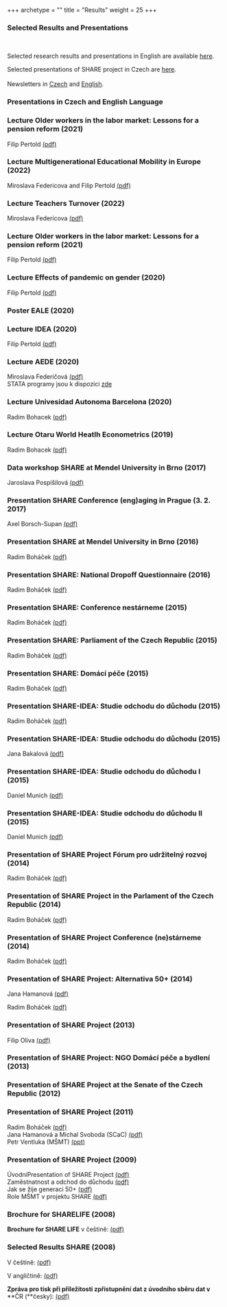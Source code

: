 +++
archetype = ""
title = "Results"
weight = 25 
+++


### Selected Results and Presentations

<br>

Selected research results and presentations in English are available <a moz-do-not-send="true" href="https://share-eric.eu/publications">here</a>.

Selected presentations of SHARE project in Czech are <a moz-do-not-send="true" href="http://share.cerge-ei.cz/selected_results.htm">here</a>.<br><br>Newsletters in <a moz-do-not-send="true" href="http://share.cerge-ei.cz/newsletter.htm">Czech</a> and <a moz-do-not-send="true" href="http://www.share-project.org/press-news.html">English</a>.  

  

### Presentations in Czech and English Language  

### Lecture Older workers in the labor market: Lessons for a pension reform (2021)  

Filip Pertold [(pdf)](http://share.cerge-ei.cz/presentations/pertold-prezentace-pece-2022.pdf)

### Lecture Multigenerational Educational Mobility in Europe (2022)  

Miroslava Federicova and Filip Pertold [(pdf)](http://share.cerge-ei.cz/presentations/federicova-pertold-prezentace-2022.pdf)

### Lecture Teachers Turnover (2022)  

Miroslava Federicova [(pdf)](http://share.cerge-ei.cz/presentations/federicova-ucitele-2022.pdf)

### Lecture Older workers in the labor market: Lessons for a pension reform (2021)  

Filip Pertold [(pdf)](http://share.cerge-ei.cz/presentations/SHARE_Pertold_OldAgeWorkers.pdf)

### Lecture Effects of pandemic on gender (2020)  

Filip Pertold [(pdf)](http://share.cerge-ei.cz/presentations/SHARE_Pertold_Covid19_CZgov.pdf)

### Poster EALE (2020)  

### Lecture IDEA (2020)

Filip Pertold [(pdf)](http://share.cerge-ei.cz/presentations/Pertold%20Penze.pdf)  

  

### Lecture AEDE (2020)

Miroslava Federičová [(pdf)](http://share.cerge-ei.cz/presentations/Federicova%20Teacher%20turnover.pdf)  
STATA programy jsou k dispozici [zde](http://share.cerge-ei.cz/programs.htm)  

  

### Lecture Univesidad Autonoma Barcelona (2020)

Radim Bohacek [(pdf)](http://share.cerge-ei.cz/presentations/Persecution_Presentation_2020.pdf)  

  

### Lecture Otaru World Heatlh Econometrics (2019)

Radim Bohacek [(pdf)](http://share.cerge-ei.cz/presentations/otaru_slides_SHARE-CZ+_20201006.pdf)  

  

### Data workshop SHARE at Mendel University in Brno (2017)

Jaroslava Pospíšilová [(pdf)](http://share.cerge-ei.cz/presentations/Workshop_MendelU.pdf)  

### Presentation SHARE Conference (eng)aging in Prague (3. 2. 2017)

Axel Borsch-Supan [(pdf)](http://share.cerge-ei.cz/presentations/engaging-ABS-Myths.pdf)

### Presentation SHARE at Mendel University in Brno (2016)

Radim Boháček [(pdf)](http://share.cerge-ei.cz/presentations/SHARE_Brno_Persekuce.pdf)

### Presentation SHARE: National Dropoff Questionnaire (2016)

Radim Boháček [(pdf)](http://share.cerge-ei.cz/presentations/SHARE_Brno_2016_Dropoff.pdf)

### Presentation SHARE: Conference nestárneme (2015)

Radim Boháček [(pdf)](http://share.cerge-ei.cz/presentations/SHARE_nestarneme_20150310.pdf)

### Presentation SHARE: Parliament of the Czech Republic (2015)

Radim Boháček [(pdf)](http://share.cerge-ei.cz/presentations/SHARE_PSP.pdf)

### Presentation SHARE: Domácí péče (2015)

Radim Boháček [(pdf)](http://share.cerge-ei.cz/presentations/SHARE_DomaciPece_2015.pdf)

### Presentation SHARE-IDEA: Studie odchodu do důchodu (2015)

Radim Boháček [(pdf)](http://share.cerge-ei.cz/presentations/SHARE%20IDEA%20RBohacek.pdf)

### Presentation SHARE-IDEA: Studie odchodu do důchodu (2015)

Jana Bakalová [(pdf)](http://share.cerge-ei.cz/presentations/SHARE%20IDEA%20JBakalova.pdf)

### Presentation SHARE-IDEA: Studie odchodu do důchodu I (2015)

Daniel Munich [(pdf)](http://share.cerge-ei.cz/presentations/IDEA_Odchody_penze_DMunich.pdf)

### Presentation SHARE-IDEA: Studie odchodu do důchodu II (2015)

Daniel Munich [(pdf)](http://share.cerge-ei.cz/presentations/IDEA_Odchody_penze_II_DMunich.pdf)

### Presentation of SHARE Project Fórum pro udržitelný rozvoj (2014)

Radim Boháček [(pdf)](http://share.cerge-ei.cz/presentations/SHARE_2014_vlada.pdf)

### Presentation of SHARE Project in the Parlament of the Czech Republic (2014)

Radim Boháček [(pdf)](http://share.cerge-ei.cz/presentations/SHARE_2014_parlament.pdf)

### Presentation of SHARE Project Conference (ne)stárneme (2014)

Radim Boháček [(pdf)](http://share.cerge-ei.cz/presentations/SHARE_2014_nestarneme.pdf)

### Presentation of SHARE Project: Alternativa 50+ (2014)

Jana Hamanová [(pdf)](http://share.cerge-ei.cz/presentations/SHARE_Alternativa50_2014.pdf)

Radim Boháček [(pdf)](http://share.cerge-ei.cz/presentations/SHARE_Alternativa50_2014_RB.pdf)

### Presentation of SHARE Project (2013)

Filip Oliva [(pdf)](http://share.cerge-ei.cz/presentations/SHARE_PredstaveniProjektu2013.pdf)  

### Presentation of SHARE Project: NGO Domácí péče a bydlení (2013)

### Presentation of SHARE Project at the Senate of the Czech Republic (2012)

### Presentation of SHARE Project (2011)  

Radim Boháček [(pdf)](http://share.cerge-ei.cz/results/SHARE_Prezentace_2011_RB.pdf)  
Jana Hamanová a Michal Svoboda (SCaC) [(pdf)](http://share.cerge-ei.cz/results/SHARE_Prezentace_2011_SCAC.pdf)  
Petr Ventluka (MŠMT) [(ppt)](http://share.cerge-ei.cz/results/SHARE_Prezentace_2011_MSMT.ppt)

### Presentation of SHARE Project (2009)  

ÚvodníPresentation of SHARE Project [(pdf)](http://share.cerge-ei.cz/results/SHARE_CZ_Intro.pdf)  
Zaměstnatnost a odchod do důchodu [(pdf)](http://share.cerge-ei.cz/results/SHARE_CZ.pdf)  
Jak se žije generaci 50+ [(pdf)](http://share.cerge-ei.cz/results/SHARE_SCaC.pdf)  
Role MŠMT v projektu SHARE [(pdf)](http://share.cerge-ei.cz/results/SHARE_CZ_MSMT.pdf)

### Brochure for SHARELIFE (2008)

**Brochure for SHARE LIFE** v češtině: [(pdf)](http://share.cerge-ei.cz/results/SHARE_Brozura_CZ.pdf)

### Selected Results SHARE (2008)

V češtině: [(pdf)](http://share.cerge-ei.cz/results/COMPARE_Results_0_CZ.pdf)

V angličtině: [(pdf)](http://share.cerge-ei.cz/results/COMPARE_Results_0_EN.pdf)  

**Zpráva pro tisk při příležitosti zpřístupnění dat z úvodního sběru dat v** **ČR (**česky): [(pdf)](http://share.cerge-ei.cz/results/Release_CZ.pdf)
